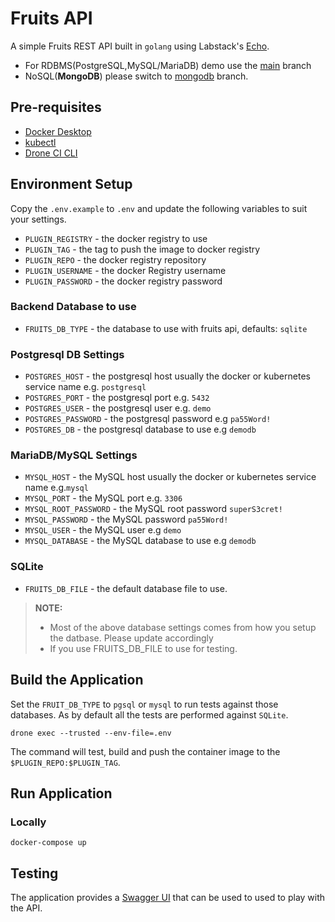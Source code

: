 <!-- trigger -->

# Fruits API

A simple Fruits REST API built in `golang` using Labstack's [Echo](https://https://echo.labstack.com/]).

- For RDBMS(PostgreSQL,MySQL/MariaDB) demo use the [main](../../tree/main) branch
- NoSQL(__MongoDB__) please switch to [mongodb](../../tree/mongodb) branch.

## Pre-requisites

- [Docker Desktop](https://docs.docker.com/desktop/)
- [kubectl](https://kubernetes.io/docs/tasks/tools)
- [Drone CI CLI](https://docs.drone.io/cli/install/)

## Environment Setup

Copy the `.env.example` to `.env` and update the following variables to suit your settings.

- `PLUGIN_REGISTRY` - the docker registry to use
- `PLUGIN_TAG`      - the tag to push the image to docker registry
- `PLUGIN_REPO`     - the docker registry repository
- `PLUGIN_USERNAME` - the docker Registry username
- `PLUGIN_PASSWORD` - the docker registry password

### Backend Database to use

- `FRUITS_DB_TYPE` - the database to use with fruits api, defaults: `sqlite`

### Postgresql DB Settings

- `POSTGRES_HOST` - the postgresql host usually the docker or kubernetes service name e.g. `postgresql`
- `POSTGRES_PORT` - the postgresql port e.g. `5432`
- `POSTGRES_USER` - the postgresql user e.g. `demo`
- `POSTGRES_PASSWORD` - the postgresql password e.g `pa55Word!`
- `POSTGRES_DB` - the postgresql database to use e.g `demodb`

### MariaDB/MySQL Settings

- `MYSQL_HOST` - the MySQL host usually the docker or kubernetes service name e.g.`mysql`
- `MYSQL_PORT` - the MySQL port e.g. `3306`
- `MYSQL_ROOT_PASSWORD` - the MySQL root password `superS3cret!`
- `MYSQL_PASSWORD` - the MySQL password `pa55Word!`
- `MYSQL_USER` - the MySQL user e.g `demo`
- `MYSQL_DATABASE` - the MySQL database to use e.g `demodb`

### SQLite

- `FRUITS_DB_FILE` - the default database file to use.
  
>__NOTE:__
>
> - Most of the above database settings comes from how you setup the datbase. Please update accordingly
> - If you use FRUITS_DB_FILE  to use for testing.

## Build the Application

Set the `FRUIT_DB_TYPE` to `pgsql` or `mysql` to run tests against those databases. As by default all the tests are performed against `SQLite`.

```shell
drone exec --trusted --env-file=.env
```

The command will test, build and push the container image to the `$PLUGIN_REPO:$PLUGIN_TAG`.

## Run Application

### Locally

```shell
docker-compose up
```

## Testing

The application provides a [Swagger UI](http://localhost:8080/swagger/index.html) that can be used to used to play with the API.

